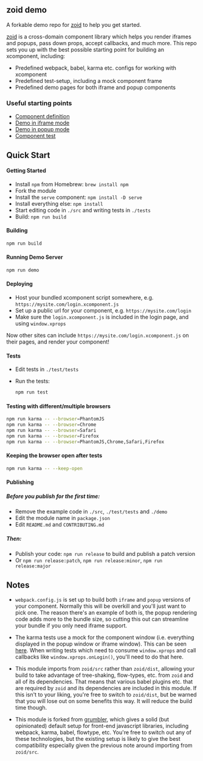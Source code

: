 zoid demo
---------------

A forkable demo repo for [zoid](https://github.com/krakenjs/zoid) to help you get started.

[zoid](https://github.com/krakenjs/zoid) is a cross-domain component library which helps you render iframes and popups, pass down props, accept callbacks, and much more. This repo sets you up with the best possible starting point for building an xcomponent, including:

- Predefined webpack, babel, karma etc. configs for working with xcomponent
- Predefined test-setup, including a mock component frame
- Predefined demo pages for both iframe and popup components

### Useful starting points

- [Component definition](./src/login/component.jsx)
- [Demo in iframe mode](./demo/iframe/index.htm)
- [Demo in popup mode](./demo/popup/index.htm)
- [Component test](./test/tests/login.js)

Quick Start
-----------

#### Getting Started

- Install `npm` from Homebrew: `brew install npm`
- Fork the module
- Install the `serve` component: `npm install -D serve`
- Install everything else: `npm install`
- Start editing code in `./src` and writing tests in `./tests`
- Build: `npm run build`

#### Building

```bash
npm run build
```

#### Running Demo Server

```bash
npm run demo
```

#### Deploying

- Host your bundled xcomponent script somewhere, e.g. `https://mysite.com/login.xcomponent.js`
- Set up a public url for your component, e.g. `https://mysite.com/login`
- Make sure the `login.xcomponent.js` is included in the login page, and using `window.xprops`

Now other sites can include `https://mysite.com/login.xcomponent.js` on their pages, and render your component!

#### Tests

- Edit tests in `./test/tests`
- Run the tests:

  ```bash
  npm run test
  ```

#### Testing with different/multiple browsers

```bash
npm run karma -- --browser=PhantomJS
npm run karma -- --browser=Chrome
npm run karma -- --browser=Safari
npm run karma -- --browser=Firefox
npm run karma -- --browser=PhantomJS,Chrome,Safari,Firefox
```

#### Keeping the browser open after tests

```bash
npm run karma -- --keep-open
```

#### Publishing

##### Before you publish for the first time:

- Remove the example code in `./src`, `./test/tests` and `./demo`
- Edit the module name in `package.json`
- Edit `README.md` and `CONTRIBUTING.md`

##### Then:

- Publish your code: `npm run release` to build and publish a patch version
- Or `npm run release:patch`, `npm run release:minor`, `npm run release:major`

Notes
-----

- `webpack.config.js` is set up to build both `iframe` and `popup` versions of your component. Normally this will be overkill and you'll just want to pick one. The reason there's an example of both is, the popup rendering code adds more to the bundle size, so cutting this out can streamline your bundle if you only need iframe support.

- The karma tests use a mock for the component window (i.e. everything displayed in the popup window or iframe window). This can be seen [here](./test/windows/login). When writing tests which need to consume `window.xprops` and call callbacks like `window.xprops.onLogin()`, you'll need to do that here.

- This module imports from `zoid/src` rather than `zoid/dist`, allowing your build to take advantage of tree-shaking, flow-types, etc. from `zoid` and all of its dependencies. That means that various babel plugins etc. that are required by `zoid` and its dependencies are included in this module. If this isn't to your liking, you're free to switch to `zoid/dist`, but be warned that you will lose out on some benefits this way. It will reduce the build time though.

- This module is forked from [grumbler](https://github.com/krakenjs/grumbler), which gives a solid (but opinionated) default setup for front-end javascript libraries, including webpack, karma, babel, flowtype, etc. You're free to switch out any of these technologies, but the existing setup is likely to give the best compatibility especially given the previous note around importing from `zoid/src`.
